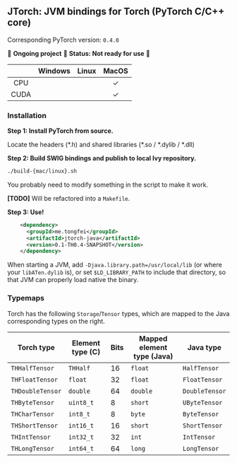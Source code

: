 ## JTorch: JVM bindings for Torch (PyTorch C/C++ core)

Corresponding PyTorch version: `0.4.0`

🚧 **Ongoing project** 🚧 **Status: Not ready for use** 🚧

|      | Windows | Linux | MacOS |
|:----:|:-------:|:-----:|:-----:|
| CPU  |         |       |   ✓   |
| CUDA |         |       |   ✓   |

### Installation

**Step 1: Install PyTorch from source.**

Locate the headers (\*.h) and shared libraries (\*.so / \*.dylib / \*.dll)

**Step 2: Build SWIG bindings and publish to local Ivy repository.**
```sh
./build-{mac/linux}.sh
```
You probably need to modify something in the script to make it work.

**[TODO]** Will be refactored into a `Makefile`.


**Step 3: Use!**
```xml
    <dependency>
      <groupId>me.tongfei</groupId>
      <artifactId>jtorch-java</artifactId>
      <version>0.1-TH0.4-SNAPSHOT</version>
    </dependency>
```

When starting a JVM, add `-Djava.library.path=/usr/local/lib` (or where your `libATen.dylib` is), 
or set `$LD_LIBRARY_PATH` to include that directory, so that JVM can properly load native the binary.

### Typemaps

Torch has the following `Storage`/`Tensor` types, which are mapped to the Java corresponding types on the right.

| Torch type      | Element type (C) | Bits | Mapped element type (Java)  | Java type     |
|-----------------|------------------|------|-----------------------------|---------------|
|`THHalfTensor`   |`THHalf`          | 16   |`float`                      |`HalfTensor`   |
|`THFloatTensor`  |`float`           | 32   |`float`                      |`FloatTensor`  |
|`THDoubleTensor` |`double`          | 64   |`double`                     |`DoubleTensor` |
|`THByteTensor`   |`uint8_t`         | 8    |`short`                      |`UByteTensor`  |
|`THCharTensor`   |`int8_t`          | 8    |`byte`                       |`ByteTensor`   |
|`THShortTensor`  |`int16_t`         | 16   |`short`                      |`ShortTensor`  |
|`THIntTensor`    |`int32_t`         | 32   |`int`                        |`IntTensor`    |
|`THLongTensor`   |`int64_t`         | 64   |`long`                       |`LongTensor`   |


